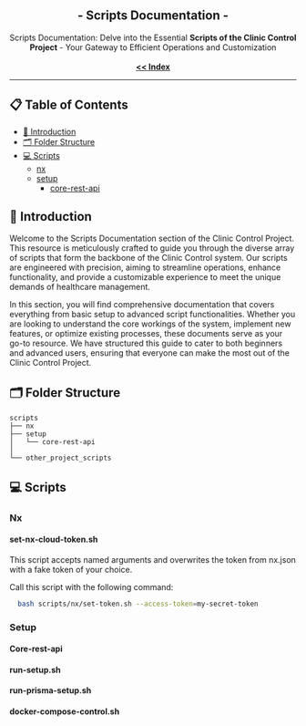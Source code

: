 <br/>
<p align="center">
  <h2 align="center"> - Scripts Documentation -</h3>

  <p align="center">
    Scripts Documentation: Delve into the Essential <strong>Scripts of the Clinic Control Project</strong> - Your Gateway to Efficient Operations and Customization
    <br/>
    <br/>
    <a href="https://github.com/ItaloRAmaral/cliniccontrol/tree/main/docs"><strong><< Index</strong></a>
  </p>
</p>

---

## 📋 Table of Contents

- [📌 Introduction](#introduction)
- [🗂️ Folder Structure](#folder-structure)
- [💻 Scripts](#scripts)
  - [nx](#nx)
  - [setup](#setup)
    - [core-rest-api](#core-rest-api)

<h2 id="introduction">📌 Introduction</h2>

Welcome to the Scripts Documentation section of the Clinic Control Project. This resource is meticulously crafted to guide you through the diverse array of scripts that form the backbone of the Clinic Control system. Our scripts are engineered with precision, aiming to streamline operations, enhance functionality, and provide a customizable experience to meet the unique demands of healthcare management.

In this section, you will find comprehensive documentation that covers everything from basic setup to advanced script functionalities. Whether you are looking to understand the core workings of the system, implement new features, or optimize existing processes, these documents serve as your go-to resource. We have structured this guide to cater to both beginners and advanced users, ensuring that everyone can make the most out of the Clinic Control Project.

<h2 id="folder-structure">🗂️ Folder Structure</h2>

```
scripts
├── nx
├── setup
│   └── core-rest-api
│
└── other_project_scripts
```

<h2 id="scripts">💻 Scripts</h2>

<h3 id="nx">Nx</h3>

#### set-nx-cloud-token.sh

This script accepts named arguments and overwrites the token from nx.json with a fake token of your choice.

Call this script with the following command:

```bash
  bash scripts/nx/set-token.sh --access-token=my-secret-token
```

<h3 id="nx">Setup</h3>
<h4 id="core-rest-api">Core-rest-api</h4>

#### run-setup.sh

#### run-prisma-setup.sh

#### docker-compose-control.sh
